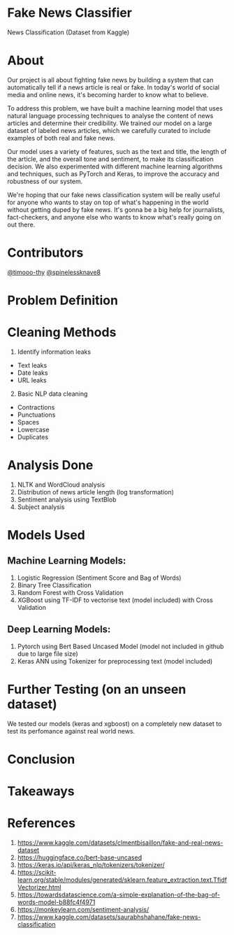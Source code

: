 # Fake News Classifier
News Classification (Dataset from Kaggle)
# About
Our project is all about fighting fake news by building a system that can automatically tell if a news article is real or fake. In today's world of social media and online news, it's becoming harder to know what to believe. 

To address this problem, we have built a machine learning model that uses natural language processing techniques to analyse the content of news articles and determine their credibility. We trained our model on a large dataset of labeled news articles, which we carefully curated to include examples of both real and fake news.

Our model uses a variety of features, such as the text and title, the length of the article, and the overall tone and sentiment, to make its classification decision. We also experimented with different machine learning algorithms and techniques, such as PyTorch and Keras, to improve the accuracy and robustness of our system. 

We're hoping that our fake news classification system will be really useful for anyone who wants to stay on top of what's happening in the world without getting duped by fake news. It's gonna be a big help for journalists, fact-checkers, and anyone else who wants to know what's really going on out there.

# Contributors
[@timooo-thy](https://github.com/timooo-thy)
[@spinelessknave8](http://github.com/spinelessknave8)

# Problem Definition

# Cleaning Methods
1) Identify information leaks
  - Text leaks 
  - Date leaks
  - URL leaks

2) Basic NLP data cleaning
  - Contractions
  - Punctuations 
  - Spaces
  - Lowercase
  - Duplicates

# Analysis Done
1) NLTK and WordCloud analysis
2) Distribution of news article length (log transformation)
3) Sentiment analysis using TextBlob
4) Subject analysis

# Models Used
## Machine Learning Models:
1) Logistic Regression (Sentiment Score and Bag of Words)
2) Binary Tree Classification
3) Random Forest with Cross Validation
4) XGBoost using TF-IDF to vectorise text (model included) with Cross Validation
## Deep Learning Models:
1) Pytorch using Bert Based Uncased Model (model not included in github due to large file size)
2) Keras ANN using Tokenizer for preprocessing text (model included)


# Further Testing (on an unseen dataset)
We tested our models (keras and xgboost) on a completely new dataset to test its perfomance against real world news.

# Conclusion

# Takeaways

# References
1) https://www.kaggle.com/datasets/clmentbisaillon/fake-and-real-news-dataset
2) https://huggingface.co/bert-base-uncased
3) https://keras.io/api/keras_nlp/tokenizers/tokenizer/
4) https://scikit-learn.org/stable/modules/generated/sklearn.feature_extraction.text.TfidfVectorizer.html
5) https://towardsdatascience.com/a-simple-explanation-of-the-bag-of-words-model-b88fc4f4971
6) https://monkeylearn.com/sentiment-analysis/
7) https://www.kaggle.com/datasets/saurabhshahane/fake-news-classification
